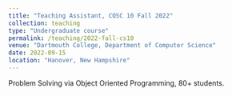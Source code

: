 ```yaml
---
title: "Teaching Assistant, COSC 10 Fall 2022"
collection: teaching
type: "Undergraduate course"
permalink: /teaching/2022-fall-cs10
venue: "Dartmouth College, Department of Computer Science"
date: 2022-09-15
location: "Hanover, New Hampshire"
---
```


Problem Solving via Object Oriented Programming, 80+ students.
